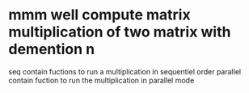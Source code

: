 # mmm well compute matrix multiplication of two matrix with demention n
seq contain fuctions to run a multiplication in sequentiel order
parallel contain fuction to run the multiplication in parallel mode

